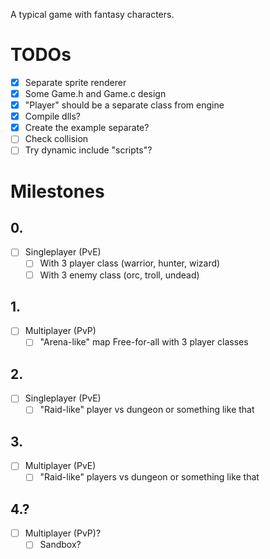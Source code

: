 A typical game with fantasy characters.

# TODOs

- [x] Separate sprite renderer
- [x] Some Game.h and Game.c design
- [x] "Player" should be a separate class from engine
- [x] Compile dlls?
- [x] Create the example separate?
- [ ] Check collision
- [ ] Try dynamic include "scripts"?

# Milestones

## 0.
- [ ] Singleplayer (PvE)
    - [ ] With 3 player class (warrior, hunter, wizard)
    - [ ] With 3 enemy class (orc, troll, undead)

## 1.
- [ ] Multiplayer (PvP)
    - [ ] "Arena-like" map Free-for-all with 3 player classes

## 2.
- [ ] Singleplayer (PvE)
    - [ ] "Raid-like" player vs dungeon or something like that

## 3.
- [ ] Multiplayer (PvE)
    - [ ] "Raid-like" players vs dungeon or something like that

## 4.?
- [ ] Multiplayer (PvP)?
    - [ ] Sandbox?